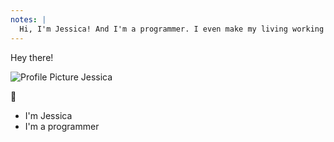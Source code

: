 ```yaml
---
notes: |
  Hi, I'm Jessica! And I'm a programmer. I even make my living working as a programmer right now. This wasn't always like this. I used to go uni to become...
---
```


Hey there! <!-- .element: class="fragment fade-up" -->

![Profile Picture Jessica](/assets/images/jessica.jpeg) <!-- .element: class="round-portrait" -->

👋 <!-- .element: class="fragment fade-up" -->

- I'm Jessica <!-- .element: class="fragment fade-up" -->
- I'm a programmer <!-- .element: class="fragment fade-up" -->
